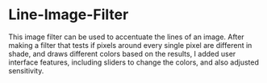 # Line-Image-Filter
This image filter can be used to accentuate the lines of an image. After making a filter that tests if pixels around every single pixel are different in shade, and draws different colors based on the results, I added user interface features, including sliders to change the colors, and also adjusted sensitivity.
